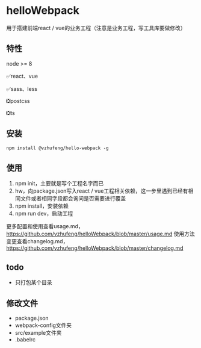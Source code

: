 # helloWebpack

用于搭建前端react / vue的业务工程（注意是业务工程，写工具库要做修改）

## 特性
node >= 8

✅react、vue

✅sass、less

❎postcss

❎ts

## 安装
```
npm install @vzhufeng/hello-webpack -g
```

## 使用
1. npm init，主要就是写个工程名字而已
2. hw，向package.json写入react / vue工程相关依赖，这一步里遇到已经有相同文件或者相同字段都会询问是否需要进行覆盖
3. npm install，安装依赖
4. npm run dev，启动工程

更多配置和使用查看usage.md，https://github.com/vzhufeng/helloWebpack/blob/master/usage.md
使用方法变更查看changelog.md，https://github.com/vzhufeng/helloWebpack/blob/master/changelog.md

## todo
- 只打包某个目录

## 修改文件
- package.json
- webpack-config文件夹
- src/example文件夹
- .babelrc





